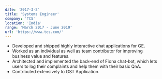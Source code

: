 ```yaml
---
date: '2017-3-2'
title: 'Systems Engineer'
company: 'TCS'
location: 'India'
range: 'March 2017 - June 2019'
url: 'https://www.tcs.com/'
---
```


- Developed and shipped highly interactive chat applications for GE.
- Worked as an individual as well as team contributor for improving business value and features.
- Architected and implemented the back-end of Fiona chat-bot, which lets users to log their complaints and help them with their basic QnA.
- Contributed extensively to GST Application.
